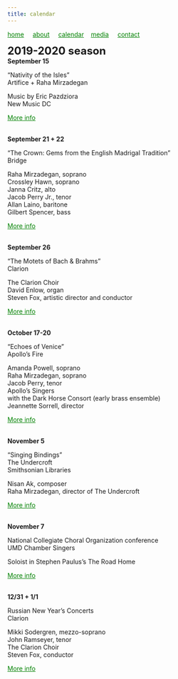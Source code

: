 ```yaml
---
title: calendar
---
```

<style>
a { color: green; } 
</style>
[home](/)&nbsp;&nbsp;&nbsp;&nbsp; [about](/about.html)&nbsp;&nbsp;&nbsp;&nbsp; [calendar](/calendar.html)&nbsp;&nbsp;&nbsp; [media](/media.html)&nbsp;&nbsp;&nbsp;&nbsp; [contact](/contact.html)

<font size="+2">
<b>2019-2020 season</b>
</font>
<br>
<b>September 15</b>

“Nativity of the Isles”<br>
Artifice + Raha Mirzadegan<br>

Music by Eric Pazdziora<br>
New Music DC
<style>
a { color: green; } 
</style>
<a href="https://www.districtnewmusiccoalition.com/new-music-dc-19">More info</a>

<br>
<b>September 21 + 22</b>

“The Crown: Gems from the English Madrigal Tradition”<br>
Bridge<br>

Raha Mirzadegan, soprano<br>
Crossley Hawn, soprano<br>
Janna Critz, alto<br>
Jacob Perry Jr., tenor<br>
Allan Laino, baritone<br>
Gilbert Spencer, bass<br>
<style>
a { color: green; } 
</style>
<a href="https://bridgevoices.org/concerts/the_crown.html">More info</a>

<br>
<b>September 26</b>

“The Motets of Bach & Brahms”<br>
Clarion<br>

The Clarion Choir<br>
David Enlow, organ<br>
Steven Fox, artistic director and conductor<br>
<style>
a { color: green; } 
</style>
<a href="http://www.clarionsociety.org/events/2019-20-season/motets.html">More info</a>

<br>
<b>October 17-20</b>

“Echoes of Venice”<br>
Apollo’s Fire<br>

Amanda Powell, soprano<br>
Raha Mirzadegan, soprano<br>
Jacob Perry, tenor<br>
Apollo’s Singers<br>
with the Dark Horse Consort (early brass ensemble)<br>
Jeannette Sorrell, director<br>
<style>
a { color: green; } 
</style>
<a href="https://apollosfire.org/event/echoes-of-venice/">More info</a>

<br>
<b>November 5</b>

“Singing Bindings”<br>
The Undercroft<br>
Smithsonian Libraries<br>

Nisan Ak, composer<br>
Raha Mirzadegan, director of The Undercroft<br>
<style>
a { color: green; } 
</style>
<a href="https://library.si.edu/event/singing-bindings">More info</a>

<br>
<b>November 7</b>

National Collegiate Choral Organization conference<br>
UMD Chamber Singers<br>

Soloist in Stephen Paulus’s The Road Home<br>
<style>
a { color: green; } 
</style>
<a href=”https://www.ncco-usa.org/conferences/”>More info</a>

<br>
<b>12/31 + 1/1</b>

Russian New Year’s Concerts<br>
Clarion<br>

Mikki Sodergren, mezzo-soprano<br>
John Ramseyer, tenor<br>
The Clarion Choir<br>
Steven Fox, conductor<br>
<style>
a { color: green; } 
</style>
<a href="http://www.clarionsociety.org/events/2019-20-season/vespers.html">More info</a>



